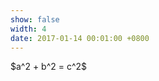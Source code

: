 ```yaml
---
show: false
width: 4
date: 2017-01-14 00:01:00 +0800
---
```

<div class="p-4 text-center">
$a^2 + b^2 = c^2$
</div>